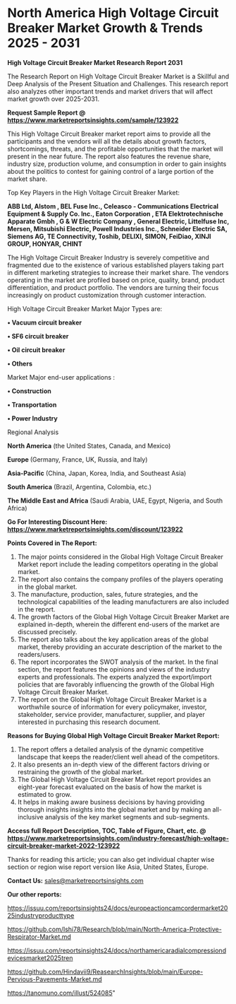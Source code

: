 # North America High Voltage Circuit Breaker Market Growth & Trends 2025 - 2031

<strong>High Voltage Circuit Breaker Market Research Report 2031</strong>

The Research Report on High Voltage Circuit Breaker Market is a Skillful and Deep Analysis of the Present Situation and Challenges. This research report also analyzes other important trends and market drivers that will affect market growth over 2025-2031.

<strong>Request Sample Report @ <a href=https://www.marketreportsinsights.com/sample/123922>https://www.marketreportsinsights.com/sample/123922</a></strong>

This High Voltage Circuit Breaker market report aims to provide all the participants and the vendors will all the details about growth factors, shortcomings, threats, and the profitable opportunities that the market will present in the near future. The report also features the revenue share, industry size, production volume, and consumption in order to gain insights about the politics to contest for gaining control of a large portion of the market share.

Top Key Players in the High Voltage Circuit Breaker Market:

<strong>ABB Ltd, Alstom , BEL Fuse Inc., Celeasco - Communications Electrical Equipment & Supply Co. Inc., Eaton Corporation , ETA Elektrotechnische Apparate Gmbh , G & W Electric Company , General Electric, Littelfuse Inc, Mersen, Mitsubishi Electric, Powell Industries Inc., Schneider Electric SA, Siemens AG, TE Connectivity, Toshib, DELIXI, SIMON, FeiDiao, XINJI GROUP, HONYAR, CHINT</strong>

The High Voltage Circuit Breaker Industry is severely competitive and fragmented due to the existence of various established players taking part in different marketing strategies to increase their market share. The vendors operating in the market are profiled based on price, quality, brand, product differentiation, and product portfolio. The vendors are turning their focus increasingly on product customization through customer interaction.

High Voltage Circuit Breaker Market Major Types are:

<strong>• Vacuum circuit breaker

• SF6 circuit breaker

• Oil circuit breaker

• Others</strong>

Market Major end-user applications :

<strong>• Construction

• Transportation

• Power Industry</strong>

Regional Analysis

</u><strong><b>North America</b></strong> (the United States, Canada, and Mexico)

<strong><b>Europe </b></strong>(Germany, France, UK, Russia, and Italy)

<strong><b>Asia-Pacific</b></strong> (China, Japan, Korea, India, and Southeast Asia)

<strong><b>South America</b></strong> (Brazil, Argentina, Colombia, etc.)

<strong><b>The Middle East and Africa</b></strong> (Saudi Arabia, UAE, Egypt, Nigeria, and South Africa)

<strong>Go For Interesting Discount Here: <a href=https://www.marketreportsinsights.com/discount/123922>https://www.marketreportsinsights.com/discount/123922</a></strong>

<strong>Points Covered in The Report:</strong>
<ol>
  <li>The major points considered in the Global High Voltage Circuit Breaker Market report include the leading competitors operating in the global market.</li>
  <li>The report also contains the company profiles of the players operating in the global market.</li>
  <li>The manufacture, production, sales, future strategies, and the technological capabilities of the leading manufacturers are also included in the report.</li>
  <li>The growth factors of the Global High Voltage Circuit Breaker Market are explained in-depth, wherein the different end-users of the market are discussed precisely.</li>
  <li>The report also talks about the key application areas of the global market, thereby providing an accurate description of the market to the readers/users.</li>
  <li>The report incorporates the SWOT analysis of the market. In the final section, the report features the opinions and views of the industry experts and professionals. The experts analyzed the export/import policies that are favorably influencing the growth of the Global High Voltage Circuit Breaker Market.</li>
  <li>The report on the Global High Voltage Circuit Breaker Market is a worthwhile source of information for every policymaker, investor, stakeholder, service provider, manufacturer, supplier, and player interested in purchasing this research document.</li>
</ol>
<strong>Reasons for Buying Global High Voltage Circuit Breaker Market Report:</strong>

<ol>
  <li>The report offers a detailed analysis of the dynamic competitive landscape that keeps the reader/client well ahead of the competitors.</li>
  <li>It also presents an in-depth view of the different factors driving or restraining the growth of the global market.</li>
  <li>The Global High Voltage Circuit Breaker Market report provides an eight-year forecast evaluated on the basis of how the market is estimated to grow.</li>
  <li>It helps in making aware business decisions by having providing thorough insights insights into the global market and by making an all-inclusive analysis of the key market segments and sub-segments.</li>
</ol>
<strong>Access full Report Description, TOC, Table of Figure, Chart, etc. @ <a href=https://www.marketreportsinsights.com/industry-forecast/high-voltage-circuit-breaker-market-2022-123922>https://www.marketreportsinsights.com/industry-forecast/high-voltage-circuit-breaker-market-2022-123922</a></strong>


Thanks for reading this article; you can also get individual chapter wise section or region wise report version like Asia, United States, Europe.

<strong>Contact Us:</strong>
sales@marketreportsinsights.com

<strong>Our other reports:</strong>

<a href=https://issuu.com/reportsinsights24/docs/europeactioncamcordermarket2025industryproducttype>https://issuu.com/reportsinsights24/docs/europeactioncamcordermarket2025industryproducttype</a>

<a href=https://github.com/Ishi78/Research/blob/main/North-America-Protective-Respirator-Market.md>https://github.com/Ishi78/Research/blob/main/North-America-Protective-Respirator-Market.md</a>

<a href=https://issuu.com/reportsinsights24/docs/northamericaradialcompressiondevicesmarket2025tren>https://issuu.com/reportsinsights24/docs/northamericaradialcompressiondevicesmarket2025tren</a>

<a href=https://github.com/Hindavii9/ReasearchInsights/blob/main/Europe-Pervious-Pavements-Market.md>https://github.com/Hindavii9/ReasearchInsights/blob/main/Europe-Pervious-Pavements-Market.md</a>

<a href=https://tanomuno.com/illust/524085>https://tanomuno.com/illust/524085</a>"
